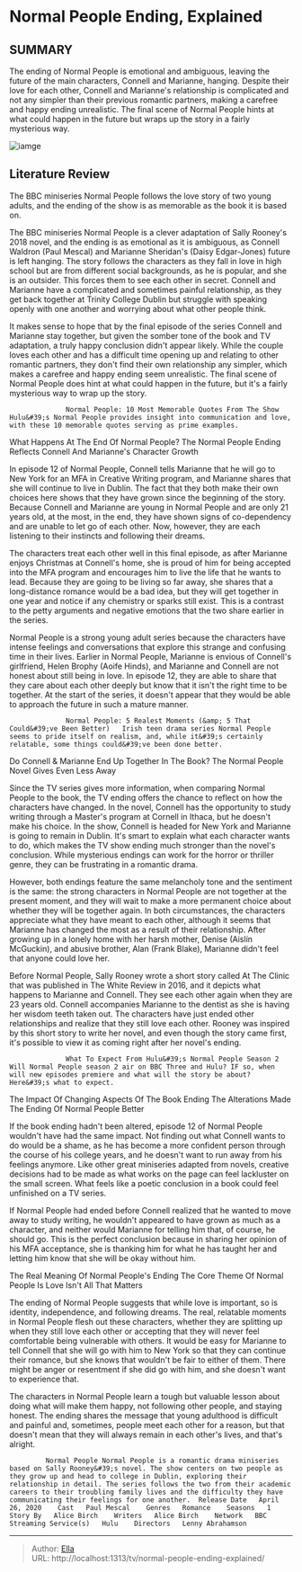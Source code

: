 # Normal People Ending, Explained


## SUMMARY 



  The ending of Normal People is emotional and ambiguous, leaving the future of the main characters, Connell and Marianne, hanging.   Despite their love for each other, Connell and Marianne&#39;s relationship is complicated and not any simpler than their previous romantic partners, making a carefree and happy ending unrealistic.   The final scene of Normal People hints at what could happen in the future but wraps up the story in a fairly mysterious way.  

![iamge](https://static1.srcdn.com/wordpress/wp-content/uploads/2024/01/normal-people-ending.jpg)

## Literature Review
The BBC miniseries Normal People follows the love story of two young adults, and the ending of the show is as memorable as the book it is based on.




The BBC miniseries Normal People is a clever adaptation of Sally Rooney&#39;s 2018 novel, and the ending is as emotional as it is ambiguous, as Connell Waldron (Paul Mescal) and Marianne Sheridan&#39;s (Daisy Edgar-Jones) future is left hanging. The story follows the characters as they fall in love in high school but are from different social backgrounds, as he is popular, and she is an outsider. This forces them to see each other in secret. Connell and Marianne have a complicated and sometimes painful relationship, as they get back together at Trinity College Dublin but struggle with speaking openly with one another and worrying about what other people think.




It makes sense to hope that by the final episode of the series Connell and Marianne stay together, but given the somber tone of the book and TV adaptation, a truly happy conclusion didn&#39;t appear likely. While the couple loves each other and has a difficult time opening up and relating to other romantic partners, they don&#39;t find their own relationship any simpler, which makes a carefree and happy ending seem unrealistic. The final scene of Normal People does hint at what could happen in the future, but it&#39;s a fairly mysterious way to wrap up the story.

                  Normal People: 10 Most Memorable Quotes From The Show   Hulu&#39;s Normal People provides insight into communication and love, with these 10 memorable quotes serving as prime examples.    


 What Happens At The End Of Normal People? 
The Normal People Ending Reflects Connell And Marianne&#39;s Character Growth
         




In episode 12 of Normal People, Connell tells Marianne that he will go to New York for an MFA in Creative Writing program, and Marianne shares that she will continue to live in Dublin. The fact that they both make their own choices here shows that they have grown since the beginning of the story. Because Connell and Marianne are young in Normal People and are only 21 years old, at the most, in the end, they have shown signs of co-dependency and are unable to let go of each other. Now, however, they are each listening to their instincts and following their dreams.

The characters treat each other well in this final episode, as after Marianne enjoys Christmas at Connell&#39;s home, she is proud of him for being accepted into the MFA program and encourages him to live the life that he wants to lead. Because they are going to be living so far away, she shares that a long-distance romance would be a bad idea, but they will get together in one year and notice if any chemistry or sparks still exist. This is a contrast to the petty arguments and negative emotions that the two share earlier in the series.




Normal People is a strong young adult series because the characters have intense feelings and conversations that explore this strange and confusing time in their lives. Earlier in Normal People, Marianne is envious of Connell&#39;s girlfriend, Helen Brophy (Aoife Hinds), and Marianne and Connell are not honest about still being in love. In episode 12, they are able to share that they care about each other deeply but know that it isn&#39;t the right time to be together. At the start of the series, it doesn&#39;t appear that they would be able to approach the future in such a mature manner.

                  Normal People: 5 Realest Moments (&amp; 5 That Could&#39;ve Been Better)   Irish teen drama series Normal People seems to pride itself on realism, and, while it&#39;s certainly relatable, some things could&#39;ve been done better.    



 Do Connell &amp; Marianne End Up Together In The Book? 
The Normal People Novel Gives Even Less Away
          




Since the TV series gives more information, when comparing Normal People to the book, the TV ending offers the chance to reflect on how the characters have changed. In the novel, Connell has the opportunity to study writing through a Master&#39;s program at Cornell in Ithaca, but he doesn&#39;t make his choice. In the show, Connell is headed for New York and Marianne is going to remain in Dublin. It&#39;s smart to explain what each character wants to do, which makes the TV show ending much stronger than the novel&#39;s conclusion. While mysterious endings can work for the horror or thriller genre, they can be frustrating in a romantic drama.

However, both endings feature the same melancholy tone and the sentiment is the same: the strong characters in Normal People are not together at the present moment, and they will wait to make a more permanent choice about whether they will be together again. In both circumstances, the characters appreciate what they have meant to each other, although it seems that Marianne has changed the most as a result of their relationship. After growing up in a lonely home with her harsh mother, Denise (Aislín McGuckin), and abusive brother, Alan (Frank Blake), Marianne didn&#39;t feel that anyone could love her.




Before Normal People, Sally Rooney wrote a short story called At The Clinic that was published in The White Review in 2016, and it depicts what happens to Marianne and Connell. They see each other again when they are 23 years old. Connell accompanies Marianne to the dentist as she is having her wisdom teeth taken out. The characters have just ended other relationships and realize that they still love each other. Rooney was inspired by this short story to write her novel, and even though the story came first, it&#39;s possible to view it as coming right after her novel&#39;s ending.

                  What To Expect From Hulu&#39;s Normal People Season 2   Will Normal People season 2 air on BBC Three and Hulu? IF so, when will new episodes premiere and what will the story be about? Here&#39;s what to expect.    



 The Impact Of Changing Aspects Of The Book Ending 
The Alterations Made The Ending Of Normal People Better
          




If the book ending hadn&#39;t been altered, episode 12 of Normal People wouldn&#39;t have had the same impact. Not finding out what Connell wants to do would be a shame, as he has become a more confident person through the course of his college years, and he doesn&#39;t want to run away from his feelings anymore. Like other great miniseries adapted from novels, creative decisions had to be made as what works on the page can feel lackluster on the small screen. What feels like a poetic conclusion in a book could feel unfinished on a TV series.

If Normal People had ended before Connell realized that he wanted to move away to study writing, he wouldn&#39;t appeared to have grown as much as a character, and neither would Marianne for telling him that, of course, he should go. This is the perfect conclusion because in sharing her opinion of his MFA acceptance, she is thanking him for what he has taught her and letting him know that she will be okay without him.



 The Real Meaning Of Normal People&#39;s Ending 
The Core Theme Of Normal People Is Love Isn&#39;t All That Matters
          




The ending of Normal People suggests that while love is important, so is identity, independence, and following dreams. The real, relatable moments in Normal People flesh out these characters, whether they are splitting up when they still love each other or accepting that they will never feel comfortable being vulnerable with others. It would be easy for Marianne to tell Connell that she will go with him to New York so that they can continue their romance, but she knows that wouldn&#39;t be fair to either of them. There might be anger or resentment if she did go with him, and she doesn&#39;t want to experience that.

The characters in Normal People learn a tough but valuable lesson about doing what will make them happy, not following other people, and staying honest. The ending shares the message that young adulthood is difficult and painful and, sometimes, people meet each other for a reason, but that doesn&#39;t mean that they will always remain in each other&#39;s lives, and that&#39;s alright.




             Normal People Normal People is a romantic drama miniseries based on Sally Rooney&#39;s novel. The show centers on two people as they grow up and head to college in Dublin, exploring their relationship in detail. The series follows the two from their academic careers to their troubling family lives and the difficulty they have communicating their feelings for one another.  Release Date   April 26, 2020    Cast   Paul Mescal    Genres   Romance    Seasons   1    Story By   Alice Birch    Writers   Alice Birch    Network   BBC    Streaming Service(s)   Hulu    Directors   Lenny Abrahamson       


---

> Author: [Ella](https://instagram.hk.cn/)  
> URL: http://localhost:1313/tv/normal-people-ending-explained/  

